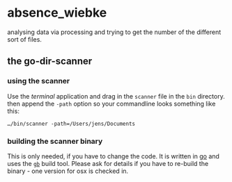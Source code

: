 # absence_wiebke
analysing data via processing and trying to get the number of the different sort of files.


## the go-dir-scanner

### using the scanner

Use the _terminal_ application and drag in the `scanner` file in  the `bin` directory. then append the `-path` option so your commandline looks something like this:

```
…/bin/scanner -path=/Users/jens/Documents
```


### building the scanner binary

This is only needed, if you have to change the code. It is written in [go](http://golang.org) and uses the [`gb`](http://getgb.io/) build tool. Please ask for details if you have to re-build the binary - one version for osx is checked in.
